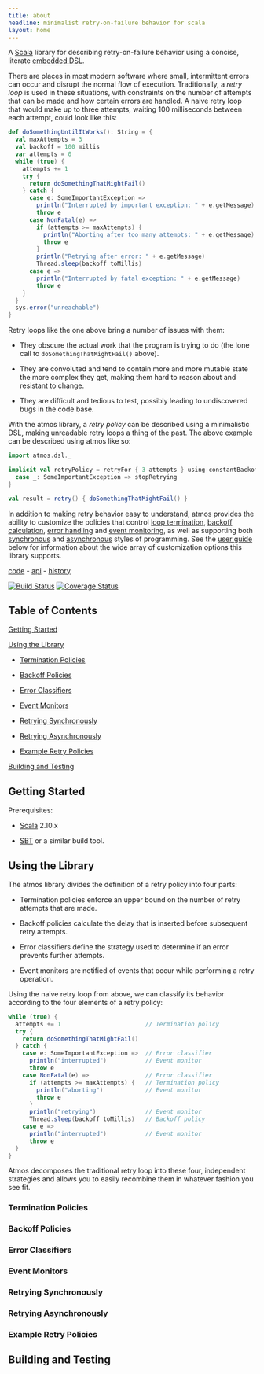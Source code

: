```yaml
---
title: about
headline: minimalist retry-on-failure behavior for scala
layout: home
---
```

A [Scala](http://www.scala-lang.org/) library for describing retry-on-failure behavior using a concise, literate [embedded DSL](http://c2.com/cgi/wiki?EmbeddedDomainSpecificLanguage).

There are places in most modern software where small, intermittent errors can occur and disrupt the normal flow of execution. Traditionally, a *retry loop* is used in these situations, with constraints on the number of attempts that can be made and how certain errors are handled. A naive retry loop that would make up to three attempts, waiting 100 milliseconds between each attempt, could look like this:

```scala
def doSomethingUntilItWorks(): String = {
  val maxAttempts = 3
  val backoff = 100 millis
  var attempts = 0
  while (true) {
    attempts += 1
    try {
      return doSomethingThatMightFail()
    } catch {
      case e: SomeImportantException =>
        println("Interrupted by important exception: " + e.getMessage)
        throw e
      case NonFatal(e) =>
        if (attempts >= maxAttempts) {
          println("Aborting after too many attempts: " + e.getMessage)
          throw e
        }
        println("Retrying after error: " + e.getMessage)
        Thread.sleep(backoff toMillis)
      case e =>
        println("Interrupted by fatal exception: " + e.getMessage)
        throw e
    }
  }
  sys.error("unreachable")
}
```

Retry loops like the one above bring a number of issues with them:

 - They obscure the actual work that the program is trying to do (the lone call to `doSomethingThatMightFail()` above).

 - They are convoluted and tend to contain more and more mutable state the more complex they get, making them hard to reason about and resistant to change.

 - They are difficult and tedious to test, possibly leading to undiscovered bugs in the code base.

With the atmos library, a *retry policy* can be described using a minimalistic DSL, making unreadable retry loops a thing of the past. The above example can be described using atmos like so:

```scala
import atmos.dsl._

implicit val retryPolicy = retryFor { 3 attempts } using constantBackoff { 100 millis } monitorWith System.out onError {
  case _: SomeImportantException => stopRetrying
}

val result = retry() { doSomethingThatMightFail() }
```

In addition to making retry behavior easy to understand, atmos provides the ability to customize the policies that control [loop termination](#termination-policies), [backoff calculation](#backoff-policies), [error handling](#error-classifiers) and [event monitoring](#event-monitors), as well as supporting both [synchronous](#retrying-synchronously) and [asynchronous](#retrying-asynchronously) styles of programming. See the [user guide](#using-the-library) below for information about the wide array of customization options this library supports.

[code](https://github.com/zmanio/atmos) - [api](http://zman.io/atmos/api/#atmos.package) - [history](changelog/)

[![Build Status](https://travis-ci.org/zmanio/atmos.png?branch=master)](https://travis-ci.org/zmanio/atmos) [![Coverage Status](https://coveralls.io/repos/zmanio/atmos/badge.png)](https://coveralls.io/r/zmanio/atmos)

## Table of Contents

[Getting Started](#getting-started)

[Using the Library](#using-the-library)

 - [Termination Policies](#termination-policies)

 - [Backoff Policies](#backoff-policies)

 - [Error Classifiers](#error-classifiers)

 - [Event Monitors](#event-monitors)

 - [Retrying Synchronously](#retrying-synchronously)

 - [Retrying Asynchronously](#retrying-asynchronously)

 - [Example Retry Policies](#example-retry-policies)

[Building and Testing](#building-and-testing)

## Getting Started

Prerequisites:

 - [Scala](http://scala-lang.org/) 2.10.x

 - [SBT](http://www.scala-sbt.org/) or a similar build tool.

<!---
To use atmos in your project simply add one line to your SBT configuration:

```scala
libraryDependencies += "io.zman" %% "atmos" % "2.0"
```

[Instructions for other build systems](http://mvnrepository.com/artifact/io.zman/atmos_2.10/2.0).
-->

## Using the Library

The atmos library divides the definition of a retry policy into four parts:

 - Termination policies enforce an upper bound on the number of retry attempts that are made.

 - Backoff policies calculate the delay that is inserted before subsequent retry attempts.

 - Error classifiers define the strategy used to determine if an error prevents further attempts.

 - Event monitors are notified of events that occur while performing a retry operation.

Using the naive retry loop from above, we can classify its behavior according to the four elements of a retry policy:


```scala
while (true) {
  attempts += 1                        // Termination policy
  try {
    return doSomethingThatMightFail()
  } catch {
    case e: SomeImportantException =>  // Error classifier
      println("interrupted")           // Event monitor
      throw e
    case NonFatal(e) =>                // Error classifier
      if (attempts >= maxAttempts) {   // Termination policy
        println("aborting")            // Event monitor
        throw e
      }
      println("retrying")              // Event monitor
      Thread.sleep(backoff toMillis)   // Backoff policy
    case e =>
      println("interrupted")           // Event monitor
      throw e
  }
}
```

Atmos decomposes the traditional retry loop into these four, independent strategies and allows you to easily recombine them in whatever fashion you see fit.

### Termination Policies

### Backoff Policies

### Error Classifiers

### Event Monitors

### Retrying Synchronously

### Retrying Asynchronously

### Example Retry Policies

## Building and Testing